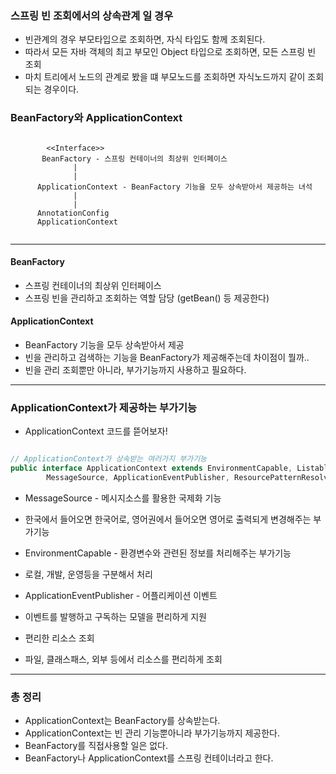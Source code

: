 ### 스프링 빈 조회에서의 상속관계 일 경우
* 빈관계의 경우 부모타입으로 조회하면, 자식 타입도 함께 조회된다.
* 따라서 모든 자바 객체의 최고 부모인 Object 타입으로 조회하면, 모든 스프링 빈 조회
* 마치 트리에서 노드의 관계로 봤을 떄 부모노드를 조회하면 자식노드까지 같이 조회되는 경우이다.

### BeanFactory와 ApplicationContext

``` 

        <<Interface>>
       BeanFactory - 스프링 컨테이너의 최상위 인터페이스
              |
              |
      ApplicationContext - BeanFactory 기능을 모두 상속받아서 제공하는 녀석
              |
              |
      AnnotationConfig
      ApplicationContext
        

```

----

#### BeanFactory
* 스프링 컨테이너의 최상위 인터페이스
* 스프링 빈을 관리하고 조회하는 역할 담당 (getBean() 등 제공한다)

#### ApplicationContext
* BeanFactory 기능을 모두 상속받아서 제공
* 빈을 관리하고 검색하는 기능을 BeanFactory가 제공해주는데 차이점이 뭘까..
* 빈을 관리 조회뿐만 아니라, 부가기능까지 사용하고 필요하다.

----

### ApplicationContext가 제공하는 부가기능
* ApplicationContext 코드를 뜯어보자!

``` java

// ApplicationContext가 상속받는 여러가지 부가기능
public interface ApplicationContext extends EnvironmentCapable, ListableBeanFactory, HierarchicalBeanFactory,
		MessageSource, ApplicationEventPublisher, ResourcePatternResolver {

```

* MessageSource - 메시지소스를 활용한 국제화 기능
 * 한국에서 들어오면 한국어로, 영어권에서 들어오면 영어로 출력되게 변경해주는 부가기능

* EnvironmentCapable - 환경변수와 관련된 정보를 처리해주는 부가기능
 * 로컬, 개발, 운영등을 구분해서 처리	 

* ApplicationEventPublisher - 어플리케이션 이벤트
 * 이벤트를 발행하고 구독하는 모델을 편리하게 지원

* 편리한 리소스 조회
 * 파일, 클래스패스, 외부 등에서 리소스를 편리하게 조회

----

### 총 정리
* ApplicationContext는 BeanFactory를 상속받는다.
* ApplicationContext는 빈 관리 기능뿐아니라 부가기능까지 제공한다.
* BeanFactory를 직접사용할 일은 없다.
* BeanFactory나 ApplicationContext를 스프링 컨테이너라고 한다.






